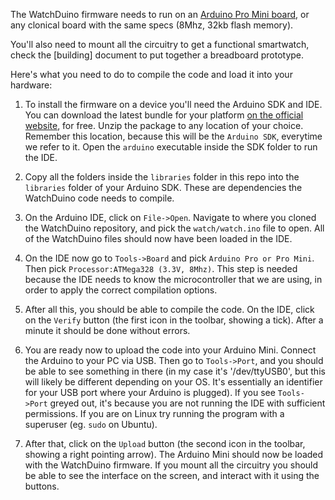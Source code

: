 The WatchDuino firmware needs to run on an
[Arduino Pro Mini board](https://www.arduino.cc/en/Main/ArduinoBoardProMini),
or any clonical board with the same specs (8Mhz, 32kb flash memory).

You'll also need to mount all the circuitry to get a functional smartwatch,
check the [building] document to put together a breadboard prototype.

Here's what you need to do to compile the code and load it into your hardware:

1. To install the firmware on a device you'll need the Arduino SDK and IDE.
You can download the latest bundle for your platform
[on the official website](https://www.arduino.cc/en/Main/Software),
for free. Unzip the package to any location of your choice. Remember this
location, because this will be the `Arduino SDK`, everytime we refer to it.
Open the `arduino` executable inside the SDK folder to run the IDE.

2. Copy all the folders inside the `libraries` folder in this repo into the
`libraries` folder of your Arduino SDK. These are dependencies the WatchDuino
code needs to compile.

3. On the Arduino IDE, click on `File->Open`. Navigate to where you cloned
the WatchDuino repository, and pick the `watch/watch.ino` file to open.
All of the WatchDuino files should now have been loaded in the IDE.

4. On the IDE now go to `Tools->Board` and pick `Arduino Pro or Pro Mini`.
Then pick `Processor:ATMega328 (3.3V, 8Mhz)`. This step is needed because the
IDE needs to know the microcontroller that we are using, in order to apply
the correct compilation options.

5. After all this, you should be able to compile the code. On the IDE, click
on the `Verify` button (the first icon in the toolbar, showing a tick). After a
minute it should be done without errors.

6. You are ready now to upload the code into your Arduino Mini. Connect
the Arduino to your PC via USB. Then go to `Tools->Port`, and you should
be able to see something in there (in my case it's '/dev/ttyUSB0', but this
will likely be different depending on your OS. It's essentially an identifier
for your USB port where your Arduino is plugged). If you see `Tools->Port`
greyed out, it's because you are not running the IDE with sufficient
permissions. If you are on Linux try running the program with a superuser
(eg. `sudo` on Ubuntu).

7. After that, click on the `Upload` button (the second icon in the toolbar,
showing a right pointing arrow). The Arduino Mini should now be loaded with
the WatchDuino firmware. If you mount all the circuitry you should be
able to see the interface on the screen, and interact with it using the buttons.
